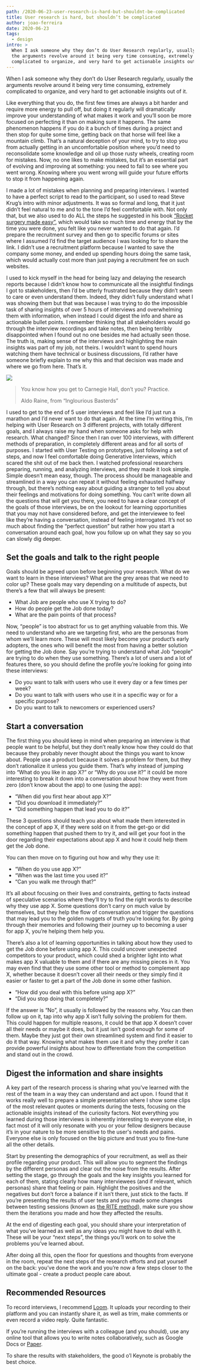 ```yaml
---
path: /2020-06-23-user-research-is-hard-but-shouldnt-be-complicated
title: User research is hard, but shouldn’t be complicated
author: joao-ferreira
date: 2020-06-23
tags:
  - design
intro: >
  When I ask someone why they don’t do User Research regularly, usually
  the arguments revolve around it being very time consuming, extremely
  complicated to organize, and very hard to get actionable insights out of it.
---
```


When I ask someone why they don’t do User Research regularly, usually the arguments revolve around it being very time consuming, extremely complicated to organize, and very hard to get actionable insights out of it.

Like everything that you do, the first few times are always a bit harder and require more energy to pull off, but doing it regularly will dramatically improve your understanding of what makes it work and you’ll soon be more focused on perfecting it than on making sure it happens. The same phenomenon happens if you do it a bunch of times during a project and then stop for quite some time, getting back on that horse will feel like a mountain climb. That’s a natural deception of your mind, to try to stop you from actually getting in an uncomfortable position where you’d need to reconsolidate some knowledge and oil up those rusty wheels, creating room for mistakes. Now, no one likes to make mistakes, but it’s an essential part of evolving and improving at something: you need to fail to see where you went wrong. Knowing where you went wrong will guide your future efforts to stop it from happening again.

I made a lot of mistakes when planning and preparing interviews. I wanted to have a perfect script to read to the participant, so I used to read Steve Krug’s intro with minor adjustments. It was so formal and long, that it just didn’t feel natural to me and to the tone I’d feel comfortable with. Not only that, but we also used to do ALL the steps he suggested in his book [“Rocket](http://www.sensible.com/rsme.html) [surgery made easy”](http://www.sensible.com/rsme.html), which would take so much time and energy that by the time you were done, you felt like you never wanted to do that again. I’d prepare the recruitment survey and then go to specific forums or sites where I assumed I’d find the target audience I was looking for to share the link. I didn’t use a recruitment platform because I wanted to save the company some money, and ended up spending hours doing the same task, which would actually cost more than just paying a recruitment fee on such websites.

I used to kick myself in the head for being lazy and delaying the research reports because I didn’t know how to communicate all the insightful findings I got to stakeholders, then I’d be utterly frustrated because they didn’t seem to care or even understand them. Indeed, they didn’t fully understand what I was showing them but that was because I was trying to do the impossible task of sharing insights of over 5 hours of interviews and overwhelming them with information, when instead I could digest the info and share as actionable bullet points. I remember thinking that all stakeholders would go through the interview recordings and take notes, then being terribly disappointed when I found out no one besides me had actually seen those. The truth is, making sense of the interviews and highlighting the main insights was part of my job, not theirs. I wouldn’t want to spend hours watching them have technical or business discussions, I’d rather have someone briefly explain to me why this and that decision was made and where we go from here. That’s it.

![](./inglourious_basterds.jpg)

> You know how you get to Carnegie Hall, don’t you? Practice.
>
> Aldo Raine, from “Inglourious Basterds”

I used to get to the end of 5 user interviews and feel like I’d just run a marathon and I’d never want to do that again. At the time I’m writing this, I’m helping with User Research on 3 different projects, with totally different goals, and I always raise my hand when someone asks for help with research. What changed? Since then I ran over 100 interviews, with different methods of preparation, in completely different areas and for all sorts of purposes. I started with User Testing on prototypes, just following a set of steps, and now I feel comfortable doing Generative Interviews, which scared the shit out of me back then. I watched professional researchers preparing, running, and analyzing interviews, and they made it look simple. Simple doesn’t mean easy, though. The process should be manageable and streamlined in a way you can repeat it without feeling exhausted halfway through, but there’s nothing easy about guiding a stranger to tell you about their feelings and motivations for doing something. You can’t write down all the questions that will get you there, you need to have a clear concept of the goals of those interviews, be on the lookout for learning opportunities that you may not have considered before, and get the interviewee to feel like they’re having a conversation, instead of feeling interrogated. It’s not so much about finding the “perfect question” but rather how you start a conversation around each goal, how you follow up on what they say so you can slowly dig deeper.

## Set the goals and talk to the right people

Goals should be agreed upon before beginning your research. What do we want to learn in these interviews? What are the grey areas that we need to color up? These goals may vary depending on a multitude of aspects, but there’s a few that will always be present:

- What Job are people who use X trying to do?
- How do people get the Job done today?
- What are the pain points of that process?

Now, “people” is too abstract for us to get anything valuable from this. We need to understand who are we targeting first, who are the personas from whom we’ll learn more. These will most likely become your product’s early adopters, the ones who will benefit the most from having a better solution for getting the Job done. Say you’re trying to understand what Job “people” are trying to do when they use something. There’s a lot of users and a lot of features there, so you should define the profile you’re looking for going into these interviews:

- Do you want to talk with users who use it every day or a few times per week?
- Do you want to talk with users who use it in a specific way or for a specific purpose?
- Do you want to talk to newcomers or experienced users?

## Start a conversation

The first thing you should keep in mind when preparing an interview is that people want to be helpful, but they don’t really know how they could do that because they probably never thought about the things you want to know about. People use a product because it solves a problem for them, but they don’t rationalize it unless you guide them. That’s why instead of jumping into “What do you like in app X?” or “Why do you use it?” it could be more interesting to break it down into a conversation about how they went from zero (don’t know about the app) to one (using the app):

- “When did you first hear about app X?”
- “Did you download it immediately?”
- “Did something happen that lead you to do it?”

These 3 questions should teach you about what made them interested in the concept of app X, if they were sold on it from the get-go or did something happen that pushed them to try it, and will get your foot in the door regarding their expectations about app X and how it could help them get the Job done.

You can then move on to figuring out how and why they use it:

- “When do you use app X?”
- “When was the last time you used it?”
- “Can you walk me through that?”

It’s all about focusing on their lives and constraints, getting to facts instead of speculative scenarios where they’ll try to find the right words to describe why they use app X. Some questions don’t carry on much value by themselves, but they help the flow of conversation and trigger the questions that may lead you to the golden nuggets of truth you’re looking for. By going through their memories and following their journey up to becoming a user for app X, you’re helping them help you.

There’s also a lot of learning opportunities in talking about how they used to get the Job done before using app X. This could uncover unexpected competitors to your product, which could shed a brighter light into what makes app X valuable to them and if there are any missing pieces in it. You may even find that they use some other tool or method to complement app X, whether because it doesn’t cover all their needs or they simply find it easier or faster to get a part of the Job done in some other fashion.

- “How did you deal with this before using app X?”
- “Did you stop doing that completely?”

If the answer is “No”, it usually is followed by the reasons why. You can then follow up on it, tap into why app X isn’t fully solving the problem for them. This could happen for multiple reasons, it could be that app X doesn’t cover all their needs or maybe it does, but it just isn’t good enough for some of them. Maybe they just got their own streamlined system and find it easier to do it that way. Knowing what makes them use it and why they prefer it can provide powerful insights about how to differentiate from the competition and stand out in the crowd.

## Digest the information and share insights

A key part of the research process is sharing what you’ve learned with the rest of the team in a way they can understand and act upon. I found that it works really well to prepare a simple presentation where I show some clips of the most relevant quotes or moments during the tests, focusing on the actionable insights instead of the curiosity factors. Not everything you learned during those interviews is inherently interesting to everyone else, in fact most of it will only resonate with you or your fellow designers because it’s in your nature to be more sensitive to the user's needs and pains. Everyone else is only focused on the big picture and trust you to fine-tune all the other details.

Start by presenting the demographics of your recruitment, as well as their profile regarding your product. This will allow you to segment the findings by the different personas and clear out the noise from the results. After setting the stage, go through the goals and the key insights you learned for each of them, stating clearly how many interviewees (and if relevant, which personas) share that feeling or pain. Highlight the positives and the negatives but don’t force a balance if it isn’t there, just stick to the facts. If you’re presenting the results of user tests and you made some changes between testing sessions (known as [the RITE method](https://uxmag.com/articles/the-rite-way-to-prototype)), make sure you show them the iterations you made and how they affected the results.

At the end of digesting each goal, you should share your interpretation of what you’ve learned as well as any ideas you might have to deal with it. These will be your “next steps”, the things you’ll work on to solve the problems you’ve learned about.

After doing all this, open the floor for questions and thoughts from everyone in the room, repeat the next steps of the research efforts and pat yourself on the back: you’ve done the work and you’re now a few steps closer to the ultimate goal - create a product people care about.

## Recommended Resources

To record interviews, I recommend [Loom](http://www.loom.com/). It uploads your recording to their platform and you can instantly share it, as well as trim, make comments or even record a video reply. Quite fantastic.

If you’re running the interviews with a colleague (and you should), use any online tool that allows you to write notes collaboratively, such as Google Docs or [Paper](https://paper.dropbox.com/).

To share the results with stakeholders, the good o’l Keynote is probably the best choice.
